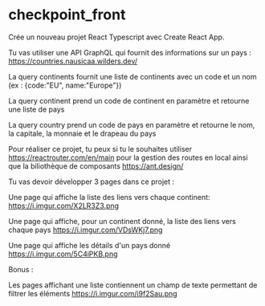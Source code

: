 # checkpoint_front

Crée un nouveau projet React Typescript avec Create React App.

Tu vas utiliser une API GraphQL qui fournit des informations sur un pays : https://countries.nausicaa.wilders.dev/

La query continents fournit une liste de continents avec un code et un nom (ex : {code:"EU", name:"Europe"})

La query continent prend un code de continent en paramètre et retourne une liste de pays

La query country prend un code de pays en paramètre et retourne le nom, la capitale, la monnaie et le drapeau du pays

Pour réaliser ce projet, tu peux si tu le souhaites utiliser https://reactrouter.com/en/main pour la gestion des routes en local ainsi que la biliothèque de composants https://ant.design/

Tu vas devoir développer 3 pages dans ce projet :

Une page qui affiche la liste des liens vers chaque continent:
https://i.imgur.com/X2LR3Z3.png

Une page qui affiche, pour un continent donné, la liste des liens vers chaque pays
https://i.imgur.com/VDsWKj7.png


Une page qui affiche les détails d'un pays donné
https://i.imgur.com/5C4iPKB.png

Bonus :

Les pages affichant une liste contiennent un champ de texte permettant de filtrer les éléments
https://i.imgur.com/i9f2Sau.png